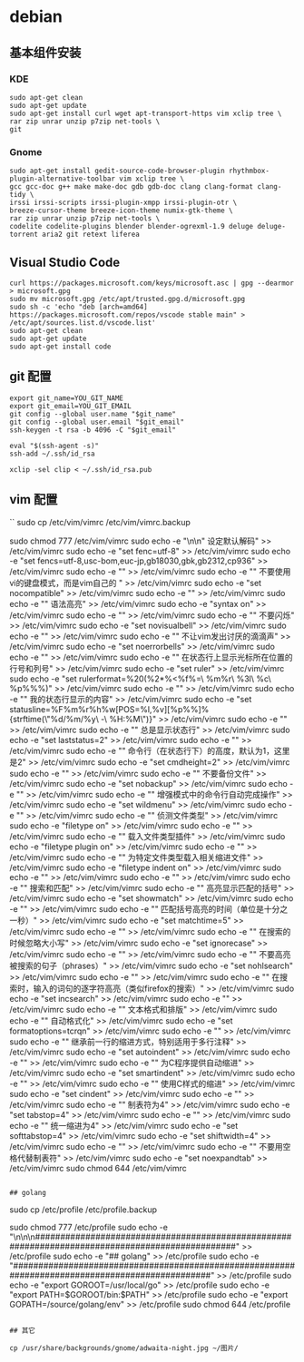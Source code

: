 # debian

## 基本组件安装

### KDE

```
sudo apt-get clean
sudo apt-get update
sudo apt-get install curl wget apt-transport-https vim xclip tree \
rar zip unrar unzip p7zip net-tools \
git 
```

### Gnome

```
sudo apt-get install gedit-source-code-browser-plugin rhythmbox-plugin-alternative-toolbar vim xclip tree \
gcc gcc-doc g++ make make-doc gdb gdb-doc clang clang-format clang-tidy \
irssi irssi-scripts irssi-plugin-xmpp irssi-plugin-otr \
breeze-cursor-theme breeze-icon-theme numix-gtk-theme \
rar zip unrar unzip p7zip net-tools \
codelite codelite-plugins blender blender-ogrexml-1.9 deluge deluge-torrent aria2 git retext liferea
```

## Visual Studio Code

```
curl https://packages.microsoft.com/keys/microsoft.asc | gpg --dearmor > microsoft.gpg
sudo mv microsoft.gpg /etc/apt/trusted.gpg.d/microsoft.gpg
sudo sh -c 'echo "deb [arch=amd64] https://packages.microsoft.com/repos/vscode stable main" > /etc/apt/sources.list.d/vscode.list'
sudo apt-get clean
sudo apt-get update
sudo apt-get install code
```

## git 配置

```
export git_name=YOU_GIT_NAME
export git_email=YOU_GIT_EMAIL
git config --global user.name "$git_name"
git config --global user.email "$git_email"
ssh-keygen -t rsa -b 4096 -C "$git_email"

eval "$(ssh-agent -s)"
ssh-add ~/.ssh/id_rsa

xclip -sel clip < ~/.ssh/id_rsa.pub
```

## vim 配置

``
sudo cp /etc/vim/vimrc /etc/vim/vimrc.backup

sudo chmod 777  /etc/vim/vimrc
sudo echo -e "\n\n\" 设定默认解码" >> /etc/vim/vimrc
sudo echo -e "set fenc=utf-8" >> /etc/vim/vimrc
sudo echo -e "set fencs=utf-8,usc-bom,euc-jp,gb18030,gbk,gb2312,cp936" >> /etc/vim/vimrc
sudo echo -e "" >> /etc/vim/vimrc
sudo echo -e "\" 不要使用vi的键盘模式，而是vim自己的 " >> /etc/vim/vimrc
sudo echo -e "set nocompatible" >> /etc/vim/vimrc
sudo echo -e "" >> /etc/vim/vimrc
sudo echo -e "\" 语法高亮" >> /etc/vim/vimrc
sudo echo -e "syntax on" >> /etc/vim/vimrc
sudo echo -e "" >> /etc/vim/vimrc
sudo echo -e "\" 不要闪烁" >> /etc/vim/vimrc
sudo echo -e "set novisualbell" >> /etc/vim/vimrc
sudo echo -e "" >> /etc/vim/vimrc
sudo echo -e "\" 不让vim发出讨厌的滴滴声" >> /etc/vim/vimrc
sudo echo -e "set noerrorbells" >> /etc/vim/vimrc
sudo echo -e "" >> /etc/vim/vimrc
sudo echo -e "\" 在状态行上显示光标所在位置的行号和列号" >> /etc/vim/vimrc
sudo echo -e "set ruler" >> /etc/vim/vimrc
sudo echo -e "set rulerformat=%20(%2*%<%f%=\ %m%r\ %3l\ %c\ %p%%%)" >> /etc/vim/vimrc
sudo echo -e "" >> /etc/vim/vimrc
sudo echo -e "\" 我的状态行显示的内容" >> /etc/vim/vimrc
sudo echo -e "set statusline=%F%m%r%h%w\[POS=%l,%v][%p%%]\%{strftime(\\\"%d/%m/%y\ -\ %H:%M\\\")}" >> /etc/vim/vimrc
sudo echo -e "" >> /etc/vim/vimrc
sudo echo -e "\" 总是显示状态行" >> /etc/vim/vimrc
sudo echo -e "set laststatus=2" >> /etc/vim/vimrc
sudo echo -e "" >> /etc/vim/vimrc
sudo echo -e "\" 命令行（在状态行下）的高度，默认为1，这里是2" >> /etc/vim/vimrc
sudo echo -e "set cmdheight=2" >> /etc/vim/vimrc
sudo echo -e "" >> /etc/vim/vimrc
sudo echo -e "\" 不要备份文件" >> /etc/vim/vimrc
sudo echo -e "set nobackup" >> /etc/vim/vimrc
sudo echo -e "" >> /etc/vim/vimrc
sudo echo -e "\" 增强模式中的命令行自动完成操作" >> /etc/vim/vimrc
sudo echo -e "set wildmenu" >> /etc/vim/vimrc
sudo echo -e "" >> /etc/vim/vimrc
sudo echo -e "\" 侦测文件类型" >> /etc/vim/vimrc
sudo echo -e "filetype on" >> /etc/vim/vimrc
sudo echo -e "" >> /etc/vim/vimrc
sudo echo -e "\" 载入文件类型插件" >> /etc/vim/vimrc
sudo echo -e "filetype plugin on" >> /etc/vim/vimrc
sudo echo -e "" >> /etc/vim/vimrc
sudo echo -e "\" 为特定文件类型载入相关缩进文件" >> /etc/vim/vimrc
sudo echo -e "filetype indent on" >> /etc/vim/vimrc
sudo echo -e "" >> /etc/vim/vimrc
sudo echo -e "" >> /etc/vim/vimrc
sudo echo -e "\" 搜索和匹配" >> /etc/vim/vimrc
sudo echo -e "\" 高亮显示匹配的括号" >> /etc/vim/vimrc
sudo echo -e "set showmatch" >> /etc/vim/vimrc
sudo echo -e "" >> /etc/vim/vimrc
sudo echo -e "\" 匹配括号高亮的时间（单位是十分之一秒）" >> /etc/vim/vimrc
sudo echo -e "set matchtime=5" >> /etc/vim/vimrc
sudo echo -e "" >> /etc/vim/vimrc
sudo echo -e "\" 在搜索的时候忽略大小写" >> /etc/vim/vimrc
sudo echo -e "set ignorecase" >> /etc/vim/vimrc
sudo echo -e "" >> /etc/vim/vimrc
sudo echo -e "\" 不要高亮被搜索的句子（phrases）" >> /etc/vim/vimrc
sudo echo -e "set nohlsearch" >> /etc/vim/vimrc
sudo echo -e "" >> /etc/vim/vimrc
sudo echo -e "\" 在搜索时，输入的词句的逐字符高亮（类似firefox的搜索）" >> /etc/vim/vimrc
sudo echo -e "set incsearch" >> /etc/vim/vimrc
sudo echo -e "" >> /etc/vim/vimrc
sudo echo -e "\" 文本格式和排版" >> /etc/vim/vimrc
sudo echo -e "\" 自动格式化" >> /etc/vim/vimrc
sudo echo -e "set formatoptions=tcrqn" >> /etc/vim/vimrc
sudo echo -e "" >> /etc/vim/vimrc
sudo echo -e "\" 继承前一行的缩进方式，特别适用于多行注释" >> /etc/vim/vimrc
sudo echo -e "set autoindent" >> /etc/vim/vimrc
sudo echo -e "" >> /etc/vim/vimrc
sudo echo -e "\" 为C程序提供自动缩进" >> /etc/vim/vimrc
sudo echo -e "set smartindent" >> /etc/vim/vimrc
sudo echo -e "" >> /etc/vim/vimrc
sudo echo -e "\" 使用C样式的缩进" >> /etc/vim/vimrc
sudo echo -e "set cindent" >> /etc/vim/vimrc
sudo echo -e "" >> /etc/vim/vimrc
sudo echo -e "\" 制表符为4" >> /etc/vim/vimrc
sudo echo -e "set tabstop=4" >> /etc/vim/vimrc
sudo echo -e "" >> /etc/vim/vimrc
sudo echo -e "\" 统一缩进为4" >> /etc/vim/vimrc
sudo echo -e "set softtabstop=4" >> /etc/vim/vimrc
sudo echo -e "set shiftwidth=4" >> /etc/vim/vimrc
sudo echo -e "" >> /etc/vim/vimrc
sudo echo -e "\" 不要用空格代替制表符" >> /etc/vim/vimrc
sudo echo -e "set noexpandtab" >> /etc/vim/vimrc
sudo chmod 644 /etc/vim/vimrc
```

## golang

```
sudo cp /etc/profile /etc/profile.backup

sudo chmod 777 /etc/profile
sudo echo -e "\n\n\n################################################################################################" >> /etc/profile
sudo echo -e "##                                           golang" >> /etc/profile
sudo echo -e "################################################################################################" >> /etc/profile
sudo echo -e "export GOROOT=/usr/local/go" >> /etc/profile
sudo echo -e "export PATH=\$GOROOT/bin:\$PATH" >> /etc/profile
sudo echo -e "export GOPATH=/source/golang/env" >> /etc/profile
sudo chmod 644 /etc/profile
```

## 其它

cp /usr/share/backgrounds/gnome/adwaita-night.jpg ~/图片/

